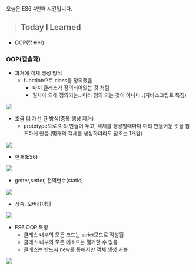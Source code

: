 오늘은 ES6 4번째 시간입니다.

> ## Today I Learned
  - OOP(캡슐화)
  
### OOP(캡슐화)
  - 과거에 객체 생성 방식
    - function으로 class를 정의했음
      - 마치 클래스가 정의되어있는 것 처럼
      - 절차에 의해 정의되는.. 미리 정의 되는 것이 아니다..(자바스크립트 특징)

![](https://images.velog.io/images/junjun-creator/post/13650034-421a-4ed6-9ed2-a57f07a2a356/%EC%8A%A4%ED%81%AC%EB%A6%B0%EC%83%B7%202021-01-04%20%EC%98%A4%EC%A0%84%2010.16.30.png)

  - 조금 더 개선 된 방식(중복 생성 제거)
    - prototype으로 미리 만들어 두고, 객체를 생성할때마다 미리 만들어둔 것을 참조하게 만듬.(몇개의 객체를 생성하더라도 참조는 1개임)
  
![](https://images.velog.io/images/junjun-creator/post/def59bdd-b4ed-45a1-b409-0b2e157badb1/%EC%8A%A4%ED%81%AC%EB%A6%B0%EC%83%B7%202021-01-04%20%EC%98%A4%EC%A0%84%2010.36.53.png)

  - 현재(ES6)

![](https://images.velog.io/images/junjun-creator/post/29662d60-3303-42e5-b2d5-db1930be9e7b/%EC%8A%A4%ED%81%AC%EB%A6%B0%EC%83%B7%202021-01-04%20%EC%98%A4%EC%A0%84%2010.55.48.png)

  - getter,setter, 전역변수(static)

![](https://images.velog.io/images/junjun-creator/post/97528fe8-b06e-40ee-a70b-59716c1a4ba3/%EC%8A%A4%ED%81%AC%EB%A6%B0%EC%83%B7%202021-01-04%20%EC%98%A4%ED%9B%84%2012.44.42.png)

  - 상속, 오버라이딩
  
![](https://images.velog.io/images/junjun-creator/post/fdc108ad-b153-4c16-bd6d-5f373e555517/%EC%8A%A4%ED%81%AC%EB%A6%B0%EC%83%B7%202021-01-04%20%EC%98%A4%ED%9B%84%2012.51.56.png)

  - ES6 OOP 특징
    - 클래스 내부의 모든 코드는 strict모드로 작성됨
    - 클래스 내부의 모든 메소드는 열거할 수 없음
    - 클래스는 반드시 new를 통해서만 객체 생성 가능
    
![](https://images.velog.io/images/junjun-creator/post/c3936f74-4227-46ae-a4a4-2bdd25b2fa23/%EC%8A%A4%ED%81%AC%EB%A6%B0%EC%83%B7%202021-01-04%20%EC%98%A4%ED%9B%84%201.12.39.png)

